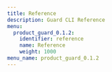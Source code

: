 ```yaml
---
title: Reference
description: Guard CLI Reference
menu:
  product_guard_0.1.2:
    identifier: reference
    name: Reference
    weight: 1000
menu_name: product_guard_0.1.2
---
```

